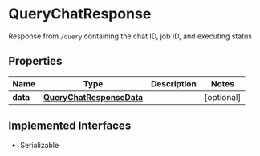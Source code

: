 

# QueryChatResponse

Response from `/query` containing the chat ID, job ID, and executing status

## Properties

Name | Type | Description | Notes
------------ | ------------- | ------------- | -------------
**data** | [**QueryChatResponseData**](QueryChatResponseData.md) |  |  [optional]


## Implemented Interfaces

* Serializable


